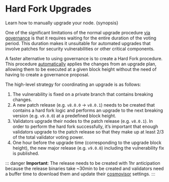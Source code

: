 <!--
order: 5
-->

# Hard Fork Upgrades

Learn how to manually upgrade your node. {synopsis}

One of the significant limitations of the normal upgrade procedure [via
governance](overview.md#governance-proposal) is that it requires waiting for the
entire duration of the voting period. This duration makes it unsuitable for
automated upgrades that involve patches for security vulnerabilities or other
critical components.

A faster alternative to using governance is to create a Hard Fork procedure.
This procedure [automatically](automated.md) applies the changes from an upgrade plan, allowing
them to be executed at a given block height without the need of having to create
a governance proposal.

The high-level strategy for coordinating an upgrade is as follows:

1. The vulnerability is fixed on a private branch that contains breaking
   changes.
2. A new patch release (e.g. `v8.0.0` -> `v8.0.1`) needs to be created that
   contains a hard fork logic and performs an upgrade to the next breaking
   version (e.g. `v9.0.0`) at a predefined block height.
3. Validators upgrade their nodes to the patch release (e.g. `v8.0.1`). In order to perform the
   hard fork successfully, it’s important that enough validators upgrade to the
   patch release so that they make up at least 2/3 of the total validator voting
   power.
4. One hour before the upgrade time (corresponding to the upgrade block height),
   the new major release (e.g. `v9.0.0`) including the vulnerability fix is
   published.

::: danger
**Important**: The release needs to be created with 1hr anticipation because the
release binaries take ~30min to be created and validators need a buffer time to
download them and update their
[cosmovisor](/docs/validators/upgrades/automated.md#using-cosmovisor) settings.
:::
